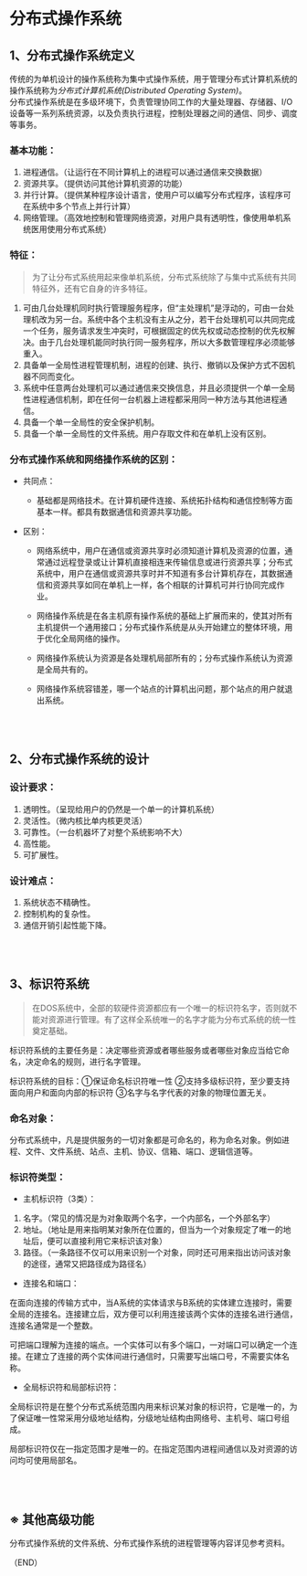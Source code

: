 # 分布式操作系统    

## 1、分布式操作系统定义    

传统的为单机设计的操作系统称为集中式操作系统，用于管理分布式计算机系统的操作系统称为*分布式计算机系统(Distributed Operating System)*。    
分布式操作系统是在多级环境下，负责管理协同工作的大量处理器、存储器、I/O设备等一系列系统资源，以及负责执行进程，控制处理器之间的通信、同步、调度等事务。    

### 基本功能：  

1. 进程通信。（让运行在不同计算机上的进程可以通过通信来交换数据）    
2. 资源共享。（提供访问其他计算机资源的功能）    
3. 并行计算。（提供某种程序设计语言，使用户可以编写分布式程序，该程序可在系统中多个节点上并行计算）    
4. 网络管理。（高效地控制和管理网络资源，对用户具有透明性，像使用单机系统医用使用分布式系统）    

### 特征：    

> 为了让分布式系统用起来像单机系统，分布式系统除了与集中式系统有共同特征外，还有它自身的许多特征。        

1. 可由几台处理机同时执行管理服务程序，但“主处理机”是浮动的，可由一台处理机改为另一台。系统中各个主机没有主从之分，若干台处理机可以共同完成一个任务，服务请求发生冲突时，可根据固定的优先权或动态控制的优先权解决。由于几台处理机能同时执行同一服务程序，所以大多数管理程序必须能够重入。    
2. 具备单一全局性进程管理机制，进程的创建、执行、撤销以及保护方式不因机器不同而变化。    
3. 系统中任意两台处理机可以通过通信来交换信息，并且必须提供一个单一全局性进程通信机制，即在任何一台机器上进程都采用同一种方法与其他进程通信。    
4. 具备一个单一全局性的安全保护机制。    
5. 具备一个单一全局性的文件系统。用户存取文件和在单机上没有区别。    

### 分布式操作系统和网络操作系统的区别：  

- 共同点：  

    - 基础都是网络技术。在计算机硬件连接、系统拓扑结构和通信控制等方面基本一样。都具有数据通信和资源共享功能。    

- 区别：
    - 网络系统中，用户在通信或资源共享时必须知道计算机及资源的位置，通常通过远程登录或让计算机直接相连来传输信息或进行资源共享；分布式系统中，用户在通信或资源共享时并不知道有多台计算机存在，其数据通信和资源共享如同在单机上一样，各个相联的计算机可并行协同完成作业。    

    - 网络操作系统是在各主机原有操作系统的基础上扩展而来的，使其对所有主机提供一个通用接口；分布式操作系统是从头开始建立的整体环境，用于优化全局网络的操作。    

    - 网络操作系统认为资源是各处理机局部所有的；分布式操作系统认为资源是全局共有的。    

    - 网络操作系统容错差，哪一个站点的计算机出问题，那个站点的用户就退出系统。    


<br />
<br />

## 2、分布式操作系统的设计    

### 设计要求：  

1. 透明性。（呈现给用户的仍然是一个单一的计算机系统）    
2. 灵活性。（微内核比单内核更灵活）  
3. 可靠性。（一台机器坏了对整个系统影响不大）  
4. 高性能。  
5. 可扩展性。    

### 设计难点：  

1. 系统状态不精确性。    
2. 控制机构的复杂性。    
3. 通信开销引起性能下降。  


<br />
<br />

## 3、标识符系统    

> 在DOS系统中，全部的软硬件资源都应有一个唯一的标识符名字，否则就不能对资源进行管理。有了这样全系统唯一的名字才能为分布式系统的统一性奠定基础。        

标识符系统的主要任务是：决定哪些资源或者哪些服务或者哪些对象应当给它命名，决定命名的规则，进行名字管理。    

标识符系统的目标：①保证命名标识符唯一性 ②支持多级标识符，至少要支持面向用户和面向内部的标识符 ③名字与名字代表的对象的物理位置无关。    


### 命名对象：  

分布式系统中，凡是提供服务的一切对象都是可命名的，称为命名对象。例如进程、文件、文件系统、站点、主机、协议、信箱、端口、逻辑信道等。    

### 标识符类型：  

- 主机标识符（3类）：  

1. 名字。（常见的情况是为对象取两个名字，一个内部名，一个外部名字）    
2. 地址。（地址是用来指明某对象所在位置的，但当为一个对象规定了唯一的地址后，便可以直接利用它来标识该对象）    
3. 路径。（一条路径不仅可以用来识别一个对象，同时还可用来指出访问该对象的途径，通常又把路径成为路径名）    

- 连接名和端口：  

在面向连接的传输方式中，当A系统的实体请求与B系统的实体建立连接时，需要全局的连接名。连接建立后，双方便可以利用连接该两个实体的连接名进行通信，连接名通常是一个整数。    

可把端口理解为连接的端点。一个实体可以有多个端口，一对端口可以确定一个连接。在建立了连接的两个实体间进行通信时，只需要写出端口号，不需要实体名称。    

- 全局标识符和局部标识符：  

全局标识符是在整个分布式系统范围内用来标识某对象的标识符，它是唯一的，为了保证唯一性常采用分级地址结构，分级地址结构由网络号、主机号、端口号组成。  

局部标识符仅在一指定范围才是唯一的。在指定范围内进程间通信以及对资源的访问均可使用局部名。    

<br />
<br />


## ※ 其他高级功能    

分布式操作系统的文件系统、分布式操作系统的进程管理等内容详见参考资料。    


（END）  



